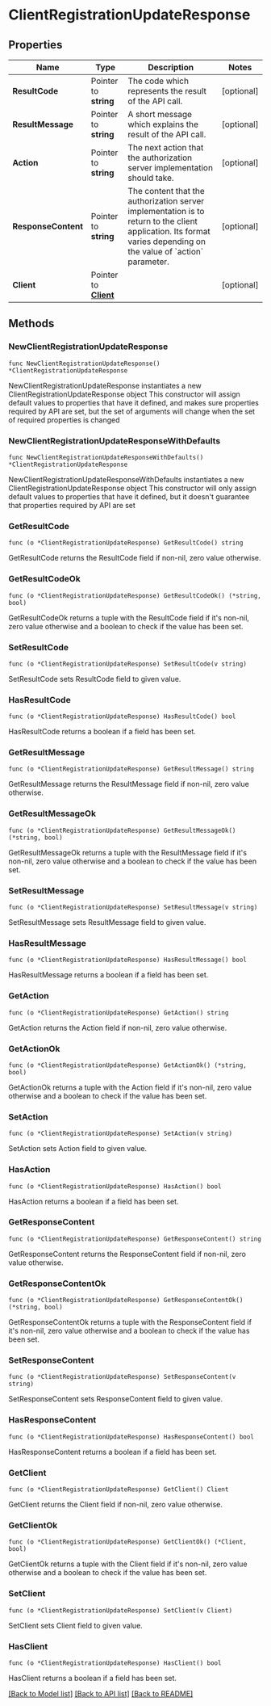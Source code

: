 # ClientRegistrationUpdateResponse

## Properties

Name | Type | Description | Notes
------------ | ------------- | ------------- | -------------
**ResultCode** | Pointer to **string** | The code which represents the result of the API call. | [optional] 
**ResultMessage** | Pointer to **string** | A short message which explains the result of the API call. | [optional] 
**Action** | Pointer to **string** | The next action that the authorization server implementation should take.  | [optional] 
**ResponseContent** | Pointer to **string** | The content that the authorization server implementation is to return to the client application. Its format varies depending on the value of &#x60;action&#x60; parameter.  | [optional] 
**Client** | Pointer to [**Client**](Client.md) |  | [optional] 

## Methods

### NewClientRegistrationUpdateResponse

`func NewClientRegistrationUpdateResponse() *ClientRegistrationUpdateResponse`

NewClientRegistrationUpdateResponse instantiates a new ClientRegistrationUpdateResponse object
This constructor will assign default values to properties that have it defined,
and makes sure properties required by API are set, but the set of arguments
will change when the set of required properties is changed

### NewClientRegistrationUpdateResponseWithDefaults

`func NewClientRegistrationUpdateResponseWithDefaults() *ClientRegistrationUpdateResponse`

NewClientRegistrationUpdateResponseWithDefaults instantiates a new ClientRegistrationUpdateResponse object
This constructor will only assign default values to properties that have it defined,
but it doesn't guarantee that properties required by API are set

### GetResultCode

`func (o *ClientRegistrationUpdateResponse) GetResultCode() string`

GetResultCode returns the ResultCode field if non-nil, zero value otherwise.

### GetResultCodeOk

`func (o *ClientRegistrationUpdateResponse) GetResultCodeOk() (*string, bool)`

GetResultCodeOk returns a tuple with the ResultCode field if it's non-nil, zero value otherwise
and a boolean to check if the value has been set.

### SetResultCode

`func (o *ClientRegistrationUpdateResponse) SetResultCode(v string)`

SetResultCode sets ResultCode field to given value.

### HasResultCode

`func (o *ClientRegistrationUpdateResponse) HasResultCode() bool`

HasResultCode returns a boolean if a field has been set.

### GetResultMessage

`func (o *ClientRegistrationUpdateResponse) GetResultMessage() string`

GetResultMessage returns the ResultMessage field if non-nil, zero value otherwise.

### GetResultMessageOk

`func (o *ClientRegistrationUpdateResponse) GetResultMessageOk() (*string, bool)`

GetResultMessageOk returns a tuple with the ResultMessage field if it's non-nil, zero value otherwise
and a boolean to check if the value has been set.

### SetResultMessage

`func (o *ClientRegistrationUpdateResponse) SetResultMessage(v string)`

SetResultMessage sets ResultMessage field to given value.

### HasResultMessage

`func (o *ClientRegistrationUpdateResponse) HasResultMessage() bool`

HasResultMessage returns a boolean if a field has been set.

### GetAction

`func (o *ClientRegistrationUpdateResponse) GetAction() string`

GetAction returns the Action field if non-nil, zero value otherwise.

### GetActionOk

`func (o *ClientRegistrationUpdateResponse) GetActionOk() (*string, bool)`

GetActionOk returns a tuple with the Action field if it's non-nil, zero value otherwise
and a boolean to check if the value has been set.

### SetAction

`func (o *ClientRegistrationUpdateResponse) SetAction(v string)`

SetAction sets Action field to given value.

### HasAction

`func (o *ClientRegistrationUpdateResponse) HasAction() bool`

HasAction returns a boolean if a field has been set.

### GetResponseContent

`func (o *ClientRegistrationUpdateResponse) GetResponseContent() string`

GetResponseContent returns the ResponseContent field if non-nil, zero value otherwise.

### GetResponseContentOk

`func (o *ClientRegistrationUpdateResponse) GetResponseContentOk() (*string, bool)`

GetResponseContentOk returns a tuple with the ResponseContent field if it's non-nil, zero value otherwise
and a boolean to check if the value has been set.

### SetResponseContent

`func (o *ClientRegistrationUpdateResponse) SetResponseContent(v string)`

SetResponseContent sets ResponseContent field to given value.

### HasResponseContent

`func (o *ClientRegistrationUpdateResponse) HasResponseContent() bool`

HasResponseContent returns a boolean if a field has been set.

### GetClient

`func (o *ClientRegistrationUpdateResponse) GetClient() Client`

GetClient returns the Client field if non-nil, zero value otherwise.

### GetClientOk

`func (o *ClientRegistrationUpdateResponse) GetClientOk() (*Client, bool)`

GetClientOk returns a tuple with the Client field if it's non-nil, zero value otherwise
and a boolean to check if the value has been set.

### SetClient

`func (o *ClientRegistrationUpdateResponse) SetClient(v Client)`

SetClient sets Client field to given value.

### HasClient

`func (o *ClientRegistrationUpdateResponse) HasClient() bool`

HasClient returns a boolean if a field has been set.


[[Back to Model list]](../README.md#documentation-for-models) [[Back to API list]](../README.md#documentation-for-api-endpoints) [[Back to README]](../README.md)


